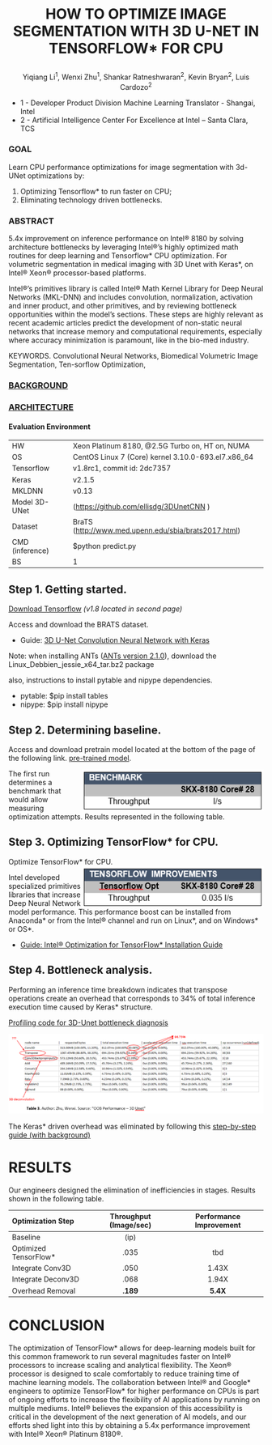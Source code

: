 # <p align="center">HOW TO OPTIMIZE IMAGE SEGMENTATION WITH 3D U-NET IN TENSORFLOW* FOR CPU

<p align="center">Yiqiang Li<sup>1</sup>, Wenxi Zhu<sup>1</sup>, Shankar Ratneshwaran<sup>2</sup>, Kevin Bryan<sup>2</sup>, Luis Cardozo<sup>2</sup>

- 1 - Developer Product Division Machine Learning Translator - Shangai, Intel
- 2 - Artificial Intelligence Center For Excellence at Intel – Santa Clara, TCS

### GOAL
Learn CPU performance optimizations for image segmentation with 3d-UNet optimizations by:
1.	Optimizing Tensorflow* to run faster on CPU;
2.	Eliminating technology driven bottlenecks.




### ABSTRACT  
5.4x improvement on inference performance on Intel® 8180 by solving architecture bottlenecks by leveraging Intel®’s highly optimized math routines for deep learning and Tensorflow* CPU optimization. For volumetric segmentation in medical imaging with 3D Unet with Keras*, on Intel® Xeon® processor-based platforms. 

Intel®’s primitives library is called Intel® Math Kernel Library for Deep Neural Networks (MKL-DNN) and includes convolution, normalization, activation and inner product, and other primitives, and by reviewing bottleneck opportunities within the model’s sections. These steps are highly relevant as recent academic articles predict the development of non-static neural networks that increase memory and computational requirements, especially where accuracy minimization is paramount, like in the bio-med industry.


KEYWORDS. Convolutional Neural Networks, Biomedical Volumetric Image Segmentation, Ten-sorflow Optimization,

### [BACKGROUND](https://github.com/luisxcardozo/Image-Segmentation/blob/master/ISBackground/ISBackground.md)         
### [ARCHITECTURE](https://github.com/luisxcardozo/Image-Segmentation/blob/master/ISBackground/3DUnetArchitecture.md)

#### Evaluation Environment

|  |  | 
| :---         | :---        | 
|HW   | Xeon Platinum 8180, @2.5G Turbo on, HT on, NUMA     |
| OS    | CentOS Linux 7 (Core)  kernel 3.10.0-693.el7.x86_64       |
| Tensorflow   | v1.8rc1, commit id: 2dc7357    |
| Keras  | v2.1.5      |
| MKLDNN   | v0.13  |
| Model	3D-UNet | (https://github.com/ellisdg/3DUnetCNN ) |
| Dataset | BraTS (http://www.med.upenn.edu/sbia/brats2017.html) |
| CMD (inference)| $python predict.py|
| BS | 1 |





## Step 1. Getting started.

[Download Tensorflow](https://github.com/tensorflow/tensorflow/releases?after=v1.10.1) 
*(v1.8 located in second page)*

Access and download the BRATS dataset.
- Guide: [3D U-Net Convolution Neural Network with Keras](https://github.com/ellisdg/3DUnetCNN)

Note: when installing ANTs ([ANTs version 2.1.0](https://github.com/ANTsX/ANTs/releases/tag/v2.1.0)), download the Linux_Debbien_jessie_x64_tar.bz2 package

also, instructions to install pytable and nipype dependencies.
- pytable: $pip install tables
- nipype:  $pip install nipype 

## Step 2. Determining baseline.
Access and download pretrain model located at the bottom of the page of the following link. [pre-trained model](https://github.com/NervanaSystems/tensorflow-3DUNet).


<img align="right" width="359" height="82" src="https://github.com/luisxcardozo/Image-Segmentation/blob/master/ISBackground/Step_two.PNG"> 
The first run determines a benchmark that would allow measuring optimization attempts. Results represented in the following table.  



## Step 3. Optimizing TensorFlow* for CPU.  
Optimize TensorFlow* for CPU.
<img align="right" width="359" height="82" src="https://github.com/luisxcardozo/Image-Segmentation/blob/master/ISBackground/Step_three.PNG"> 

Intel developed specialized primitives libraries that increase Deep Neural Network model performance. This performance boost can be installed from Anaconda* or from the Intel® channel and run on Linux*, and on Windows* or OS*. 

- [Guide: Intel® Optimization for TensorFlow* Installation Guide](https://software.intel.com/en-us/articles/intel-optimization-for-tensorflow-installation-guide)



## Step 4. Bottleneck analysis.
Performing an inference time breakdown indicates that transpose operations create an overhead that corresponds to 34% of total inference execution time caused by Keras* structure.

[Profiling code for 3D-Unet bottleneck diagnosis](https://github.com/NervanaSystems/tensorflow-3DUNet/blob/master/brats/predict.py#L29)

![Inference Time breakdown](https://github.com/luisxcardozo/Image-Segmentation/blob/master/ISBackground/Inference%20Time%20Breakdown.PNG)



The Keras* driven overhead was eliminated by following this [step-by-step guide (with background)](https://github.com/luisxcardozo/Image-Segmentation/blob/master/ISBackground/Keras_background.md)

# RESULTS
Our engineers designed the elimination of inefficiencies in stages. Results shown in the following table.


| Optimization Step | Throughput (Image/sec) | Performance Improvement |
| :---         |     :---:      |    :---:      |
|Baseline   | (ip)     |     |
| Optimized TensorFlow*     | .035       | tbd     |
| Integrate Conv3D    | .050      | 1.43X      |
| Integrate Deconv3D  | .068       | 1.94X     |
| Overhead Removal   | **.189**      | **5.4X**      |

# CONCLUSION
The optimization of TensorFlow* allows for deep-learning models built for this common framework to run several magnitudes faster on Intel® processors to increase scaling and analytical flexibility. The Xeon® processor is designed to scale comfortably to reduce training time of machine learning models. The collaboration between Intel® and Google* engineers to optimize TensorFlow* for higher performance on CPUs is part of ongoing efforts to increase the flexibility of AI applications by running on multiple mediums. Intel® believes the expansion of this accessibility is critical in the development of the next generation of AI models, and our efforts shed light into this by obtaining a 5.4x performance improvement with Intel® Xeon® Platinum 8180®. 





